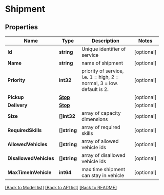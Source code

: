 # Shipment

## Properties
Name | Type | Description | Notes
------------ | ------------- | ------------- | -------------
**Id** | **string** | Unique identifier of service | [optional] 
**Name** | **string** | name of shipment | [optional] 
**Priority** | **int32** | priority of service, i.e. 1 &#x3D; high, 2 &#x3D; normal, 3 &#x3D; low. default is 2. | [optional] 
**Pickup** | [**Stop**](Stop.md) |  | [optional] 
**Delivery** | [**Stop**](Stop.md) |  | [optional] 
**Size** | **[]int32** | array of capacity dimensions | [optional] 
**RequiredSkills** | **[]string** | array of required skills | [optional] 
**AllowedVehicles** | **[]string** | array of allowed vehicle ids | [optional] 
**DisallowedVehicles** | **[]string** | array of disallowed vehicle ids | [optional] 
**MaxTimeInVehicle** | **int64** | max time shipment can stay in vehicle | [optional] 

[[Back to Model list]](../README.md#documentation-for-models) [[Back to API list]](../README.md#documentation-for-api-endpoints) [[Back to README]](../README.md)


